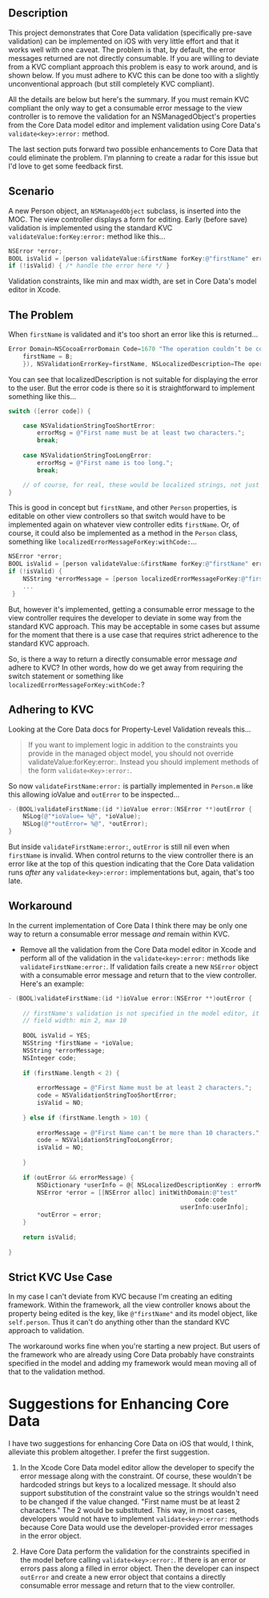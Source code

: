 ## Description

This project demonstrates that Core Data validation (specifically pre-save validation) can be implemented on iOS with very little effort and that it works well with one caveat. The problem is that, by default, the error messages returned are not directly consumable. If you are willing to deviate from a KVC compliant approach this problem is easy to work around, and is shown below. If you must adhere to KVC this can be done too with a slightly unconventional approach (but still completely KVC compliant).

All the details are below but here's the summary. If you must remain KVC compliant the only way to get a consumable error message to the view controller is to remove the validation for an NSManagedObject's properties from the Core Data model editor and implement validation using Core Data's `validate<key>:error:` method.

The last section puts forward two possible enhancements to Core Data that could eliminate the problem. I'm planning to create a radar for this issue but I'd love to get some feedback first.

## Scenario

A new Person object, an `NSManagedObject` subclass, is inserted into the MOC. The view controller displays a form for editing. Early (before save) validation is implemented using the standard KVC `validateValue:forKey:error:` method like this...

```Objective-C
NSError *error;
BOOL isValid = [person validateValue:&firstName forKey:@"firstName" error:&error];
if (!isValid) { /* handle the error here */ }
```

Validation constraints, like min and max width, are set in Core Data's model editor in Xcode. 

## The Problem

When `firstName` is validated and it's too short an error like this is returned...

```Objective-C
Error Domain=NSCocoaErrorDomain Code=1670 "The operation couldn’t be completed. (Cocoa error 1670.)" UserInfo=0x8f44a90 {NSValidationErrorObject=<Event: 0xcb41a60> (entity: Event; id: 0xcb40d70 <x-coredata://ADB90708-BAD9-47D8-B722-E3B368598E94/Event/p1> ; data: {
    firstName = B;
    }), NSValidationErrorKey=firstName, NSLocalizedDescription=The operation couldn’t be completed. (Cocoa error 1670.), NSValidationErrorValue=B}
```

You can see that localizedDescription is not suitable for displaying the error to the user. But the error code is there so it is straightforward to implement something like this...

```Objective-C
switch ([error code]) {

    case NSValidationStringTooShortError:
        errorMsg = @"First name must be at least two characters.";
        break;
               
    case NSValidationStringTooLongError:
        errorMsg = @"First name is too long.";
        break;

    // of course, for real, these would be localized strings, not just hardcoded like this
}
```

This is good in concept but `firstName`, and other `Person` properties, is editable on other view controllers so that switch would have to be implemented again on whatever view controller edits `firstName`. Or, of course, it could also be implemented as a method in the `Person` class, something like `localizedErrorMessageForKey:withCode:`...

```Objective-C
NSError *error;
BOOL isValid = [person validateValue:&firstName forKey:@"firstName" error:&error];
if (!isValid) { 
	NSString *errorMessage = [person localizedErrorMessageForKey:@"firstName" code:[error code]];
	...
 }
```

But, however it's implemented, getting a consumable error message to the view controller requires the developer to deviate in some way from the standard KVC approach. This may be acceptable in some cases but assume for the moment that there is a use case that requires strict adherence to the standard KVC approach. 

So, is there a way to return a directly consumable error message *and* adhere to KVC? In other words, how do we get away from requiring the switch statement or something like `localizedErrorMessageForKey:withCode:`?

## Adhering to KVC

Looking at the Core Data docs for Property-Level Validation reveals this...

> If you want to implement logic in addition to the constraints you provide in the managed object model, you should not override validateValue:forKey:error:. Instead you should implement methods of the form `validate<Key>:error:`. 

So now `validateFirstName:error:` is partially implemented in `Person.m` like this allowing ioValue and `outError` to be inspected...

```Objective-C
- (BOOL)validateFirstName:(id *)ioValue error:(NSError **)outError {
    NSLog(@"*ioValue= %@", *ioValue);
    NSLog(@"*outError= %@", *outError);
}
```

But inside `validateFirstName:error:`, `outError` is still nil even when `firstName` is invalid. When control returns to the view controller there is an error like at the top of this question indicating that the Core Data validation runs *after* any `validate<key>:error:` implementations but, again, that's too late.

## Workaround

In the current implementation of Core Data I think there may be only one way to return a consumable error message *and* remain within KVC. 

- Remove all the validation from the Core Data model editor in Xcode and perform all of the validation in the `validate<key>:error:` methods like `validateFirstName:error:`. If validation fails create a new `NSError` object with a consumable error message and return that to the view controller. Here's an example:

```Objective-C
- (BOOL)validateFirstName:(id *)ioValue error:(NSError **)outError {
    
    // firstName's validation is not specified in the model editor, it's specified here.
    // field width: min 2, max 10
    
    BOOL isValid = YES;
    NSString *firstName = *ioValue;
    NSString *errorMessage;
    NSInteger code;
    
    if (firstName.length < 2) {
        
        errorMessage = @"First Name must be at least 2 characters.";
        code = NSValidationStringTooShortError;
        isValid = NO;
        
    } else if (firstName.length > 10) {
        
        errorMessage = @"First Name can't be more than 10 characters.";
        code = NSValidationStringTooLongError;
        isValid = NO;
        
    }
    
    if (outError && errorMessage) {
        NSDictionary *userInfo = @{ NSLocalizedDescriptionKey : errorMessage };
        NSError *error = [[NSError alloc] initWithDomain:@"test"
                                                    code:code
                                                userInfo:userInfo];
        *outError = error;
    }
    
    return isValid;
    
}
```

## Strict KVC Use Case

In my case I can't deviate from KVC because I'm creating an editing framework. Within the framework, all the view controller knows about the property being edited is the key, like `@"firstName"` and its model object, like `self.person`. Thus it can't do anything other than the standard KVC approach to validation.

The workaround works fine when you're starting a new project. But users of the framework who are already using Core Data probably have constraints specified in the model and adding my framework would mean moving all of that to the validation method.

# Suggestions for Enhancing Core Data

I have two suggestions for enhancing Core Data on iOS that would, I think, alleviate this problem altogether. I prefer the first suggestion. 

1. In the Xcode Core Data model editor allow the developer to specify the error message along with the constraint. Of course, these wouldn't be hardcoded strings but keys to a localized message. It should also support substitution of the constraint value so the strings wouldn't need to be changed if the value changed. "First name must be at least 2 characters." The 2 would be substituted. This way, in most cases, developers would not have to implement `validate<key>:error:` methods because Core Data would use the developer-provided error messages in the error object. 

2. Have Core Data perform the validation for the constraints specified in the model before calling `validate<key>:error:`. If there is an error or errors pass along a filled in error object. Then the developer can inspect `outError` and create a new error object that contains a directly consumable error message and return that to the view controller.